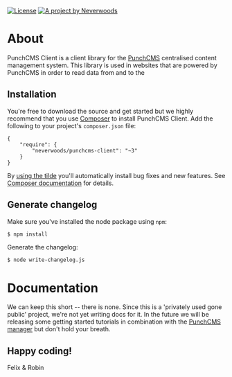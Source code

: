 [![License](https://poser.pugx.org/neverwoods/validformbuilder/license.svg)](https://packagist.org/packages/neverwoods/validformbuilder)
[![A project by Neverwoods](http://img.shields.io/badge/project_by-Neverwoods-blue.svg)](http://neverwoods.com)

About
===============
PunchCMS Client is a client library for the [PunchCMS](http://github.com/neverwoods/punchcms) centralised content management system. This library is used in websites that are powered by PunchCMS in order to read data from and to the 


Installation
------------
You're free to download the source and get started but we highly recommend that you use [Composer](https://getcomposer.org/) to install PunchCMS Client. Add the following to your project's `composer.json` file:
```
{
    "require": {
        "neverwoods/punchcms-client": "~3"
    }
}
```
By [using the tilde](https://getcomposer.org/doc/01-basic-usage.md#package-versions) you'll automatically install bug fixes and new features. See [Composer documentation](https://getcomposer.org/doc/01-basic-usage.md#package-versions) for details.


Generate changelog
------------------

Make sure you've installed the node package using `npm`:
```sh
$ npm install
```

Generate the changelog:
```sh
$ node write-changelog.js
```

Documentation
=============
We can keep this short -- there is none. Since this is a 'privately used gone public' project, we're not yet writing docs for it.
In the future we will be releasing some getting started tutorials in combination with the [PunchCMS manager](https://github.com/neverwoods/punchcms) but don't hold your breath.


Happy coding!
------

Felix & Robin
